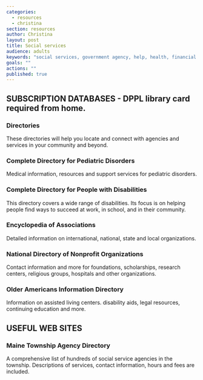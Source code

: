 ```yaml
---
categories: 
  - resources
  - christina
section: resources
author: Christina
layout: post
title: Social services
audience: adults
keywords: "social services, government agency, help, health, financial aid, disorders, medical assistance, financial assistance, mental health"
goals: ""
actions: ""
published: true
---
```


## SUBSCRIPTION DATABASES - DPPL library card required from home.

### Directories

These directories will help you locate and connect with agencies and services in your community and beyond.


### Complete Directory for Pediatric Disorders
Medical information, resources and support services for pediatric disorders.

### Complete Directory for People with Disabilities
This directory covers a wide range of disabilities. Its focus is on helping people find ways to succeed at work, in school, and in their community.

### Encyclopedia of Associations
Detailed information on international, national, state and local organizations.

### National Directory of Nonprofit Organizations
Contact information and more for foundations, scholarships, research centers, religious groups, hospitals and other organizations.

### Older Americans Information Directory
Information on assisted living centers. disability aids, legal resources, continuing education and more.

## USEFUL WEB SITES

### Maine Township Agency Directory

A comprehensive list of hundreds of social service agencies in the township. Descriptions of services, contact information, hours and fees are included.